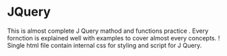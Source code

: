 # JQuery
This is almost complete J Query mathod and functions practice .
Every fornction is explained well with examples to cover almost every concepts.
! Single html file contain internal css for styling and script for J Query. 
